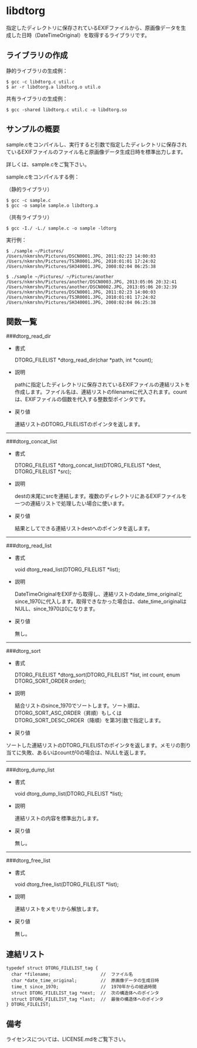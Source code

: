 libdtorg
========

指定したディレクトリに保存されているEXIFファイルから、原画像データを生成した日時（DateTimeOriginal）を取得するライブラリです。

ライブラリの作成
----------------

静的ライブラリの生成例：

    $ gcc -c libdtorg.c util.c
    $ ar -r libdtorg.a libdtorg.o util.o

共有ライブラリの生成例：

    $ gcc -shared libdtorg.c util.c -o libdtorg.so

サンプルの概要
--------------

sample.cをコンパイルし、実行すると引数で指定したディレクトリに保存されているEXIFファイルのファイル名と原画像データ生成日時を標準出力します。

詳しくは、sample.cをご覧下さい。

sample.cをコンパイルする例：

（静的ライブラリ）

    $ gcc -c sample.c
    $ gcc -o sample sample.o libdtorg.a

（共有ライブラリ）

    $ gcc -I./ -L./ sample.c -o sample -ldtorg

実行例：

    $ ./sample ~/Pictures/
    /Users/nkmrshn/Pictures/DSCN0001.JPG, 2011:02:23 14:00:03
    /Users/nkmrshn/Pictures/TS3R0001.JPG, 2010:01:01 17:24:02
    /Users/nkmrshn/Pictures/SH340001.JPG, 2008:02:04 06:25:38

    $ ./sample ~/Pictures/ ~/Pictures/another
    /Users/nkmrshn/Pictures/another/DSCN0003.JPG, 2013:05:06 20:32:41
    /Users/nkmrshn/Pictures/another/DSCN0002.JPG, 2013:05:06 20:32:39
    /Users/nkmrshn/Pictures/DSCN0001.JPG, 2011:02:23 14:00:03
    /Users/nkmrshn/Pictures/TS3R0001.JPG, 2010:01:01 17:24:02
    /Users/nkmrshn/Pictures/SH340001.JPG, 2008:02:04 06:25:38

関数一覧
--------

###dtorg_read_dir

* 書式

  DTORG_FILELIST *dtorg_read_dir(char *path, int *count);

* 説明

  pathに指定したディレクトリに保存されているEXIFファイルの連結リストを作成します。ファイル名は、連結リストのfilenameに代入されます。countは、EXIFファイルの個数を代入する整数型ポインタです。

* 戻り値

  連結リストのDTORG_FILELISTのポインタを返します。

---

###dtorg_concat_list

* 書式

  DTORG_FILELIST *dtorg_concat_list(DTORG_FILELIST *dest, DTORG_FILELIST *src);

* 説明

  destの末尾にsrcを連結します。複数のディレクトリにあるEXIFファイルを一つの連結リストで処理したい場合に使います。

* 戻り値

  結果としてできる連結リストdestへのポインタを返します。

---

###dtorg_read_list

* 書式

  void dtorg_read_list(DTORG_FILELIST *list);

* 説明

  DateTimeOriginalをEXIFから取得し、連結リストのdate_time_originalとsince_1970に代入します。取得できなかった場合は、date_time_originalはNULL、since_1970は0になります。

* 戻り値

  無し。

---

###dtorg_sort

* 書式

  DTORG_FILELIST *dtorg_sort(DTORG_FILELIST *list, int count, enum DTORG_SORT_ORDER order);

* 説明

  結合リストのsince_1970でソートします。ソート順は、DTORG_SORT_ASC_ORDER（昇順）もしくはDTORG_SORT_DESC_ORDER（降順）を第3引数で指定します。

* 戻り値

 ソートした連結リストのDTORG_FILELISTのポインタを返します。メモリの割り当てに失敗、あるいはcountが0の場合は、NULLを返します。

---

###dtorg_dump_list

* 書式

  void dtorg_dump_list(DTORG_FILELIST *list);

* 説明

  連結リストの内容を標準出力します。

* 戻り値

  無し。

---

###dtorg_free_list

* 書式

  void dtorg_free_list(DTORG_FILELIST *list);

* 説明

  連結リストをメモリから解放します。

* 戻り値

  無し。

連結リスト
----------

    typedef struct DTORG_FILELIST_tag {
      char *filename;                   //  ファイル名
      char *date_time_original;         //  原画像データの生成日時
      time_t since_1970;                //  1970年からの経過時間
      struct DTORG_FILELIST_tag *next;  //  次の構造体へのポインタ
      struct DTORG_FILELIST_tag *last;  //  最後の構造体へのポインタ
    } DTORG_FILELIST;

備考
----

ライセンスについては、LICENSE.mdをご覧下さい。

